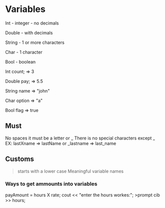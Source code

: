 # Variables

Int - integer - no decimals

Double - with decimals

String - 1 or more characters

Char - 1 character

Bool - boolean

Int count; => 3

Double pay; => 5.5

String name => "john"

Char option => "a"

Bool flag => true 

## Must 

No spaces it must be a letter or _
There is no special characters except _
EX: lastXname => lastName or _lastname => last_name

## Customs
>starts with a lower case
Meaningful variable names

### Ways to get ammounts into variables
payAmount = hours X rate; 
cout << "enter the hours workes:"; >prompt
cib >> hours;
